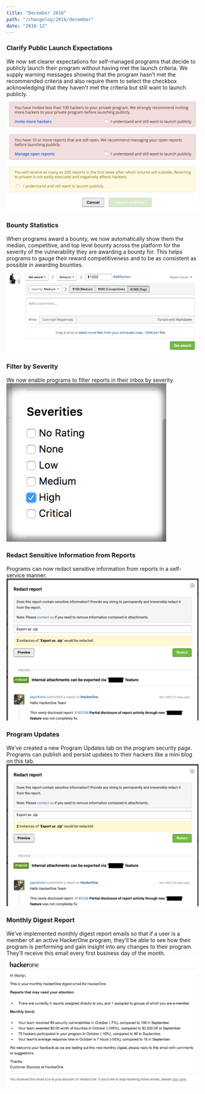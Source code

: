 ```yaml
---
title: "December 2016"
path: "/changelog/2016/december"
date: "2016-12"
---
```


### Clarify Public Launch Expectations
We now set clearer expectations for self-managed programs that decide to publicly launch their program without having met the launch criteria. We supply warning messages showing that the program hasn’t met the recommended criteria and also require them to select the checkbox acknowledging that they haven’t met the criteria but still want to launch publicly.
![dec_2016_public_launch](./images/dec_2016_public_launch.jpg)

### Bounty Statistics
When programs award a bounty, we now automatically show them the median, competitive, and top level bounty across the platform for the severity of the vulnerability they are awarding a bounty for. This helps programs to gauge their reward competitiveness and to be as consistent as possible in awarding bounties.
![dec_2016_bbstats](./images/dec_2016_bbstats.png)

### Filter by Severity
We now enable programs to filter reports in their inbox by severity.
![dec_2016_filter_severity](./images/dec_2016_filter_severity.jpg)

### Redact Sensitive Information from Reports
Programs can now redact sensitive information from reports in a self-service manner.
![dec_2016_redact_info](./images/dec_2016_redact_info.png)

### Program Updates
We’ve created a new Program Updates tab on the program security page.  Programs can publish and persist updates to their hackers like a mini blog on this tab.
![dec_2016_program_updates](./images/dec_2016_redact_info.png)

### Monthly Digest Report
We’ve implemented monthly digest report emails so that if a user is a member of an active HackerOne program, they’ll be able to see how their program is performing and gain insight into any changes to their program. They’ll receive this email every first business day of the month. 
![dec_2016_monthly_digest](./images/dec_2016_monthly_digest.png)

